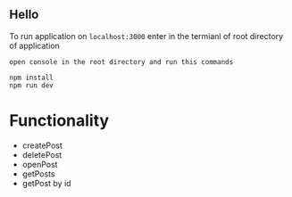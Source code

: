 ## Hello

To run application on `localhost:3000` enter in the termianl of root directory of application

>
    open console in the root directory and run this commands
    
    npm install
    npm run dev

# Functionality

- createPost
- deletePost
- openPost
- getPosts
- getPost by id
